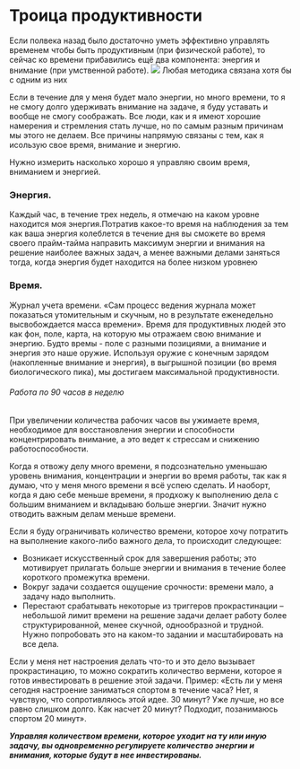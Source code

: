 # Троица продуктивности
Если полвека назад было достаточно уметь эффективно управлять временем чтобы быть продуктивным (при физической работе), то сейчас ко времени прибавились ещё два компонента: энергия и внимание (при умственной работе).
![](Pasted%20image%2020211127201552.png)
Любая методика связана хотя бы с одним из них

Если в течение для у меня будет мало энергии, но много времени, то я не смогу долго удерживать внимание на задаче, я буду уставать и вообще не смогу соображать. Все люди, как и я имеют хорошие намерения и стремления стать лучше, но по самым разным причинам мы этого не делаем. Все причины напрямую связаны с тем, как я исользую свое время, внимание и энергию.

Нужно измерить насколько хорошо я управляю своим время, вниманием и энергией. 

### Энергия.
Каждый час, в течение трех недель, я отмечаю на каком уровне находится моя энергия.Потратив какое-то время на наблюдения за тем как ваша энергия колеблется в течение дня вы сможете во время своего прайм-тайма направить максимум энергии и внимания на решение наиболее важных задач, а менее важными делами заняться тогда, когда энергия будет находится на более низком уровнею


### Время.
Журнал учета времени. «Сам процесс ведения журнала может показаться утомительным и скучным, но в результате еженедельно высвобождается масса времени». 
Время для продуктивных людей это как фон, поле, карта, на которую мы отражаем свою внимание и энергию. Будто времы - поле с разными позициями, а внимание и энергия это наше оружие. Используя оружие с конечным зарядом (накопленные внимание и энергия), в выгрышной позиции (во время биологического пика), мы достигаем максимальной продуктивности.

###### Работа по 90 часов в неделю
При увеличении количества рабочих часов вы ужимаете время, необходимое для восстановления энергии и способности концентрировать внимание, а это ведет к стрессам и снижению работоспособности.

Когда я отвожу делу много времени, я подсознательно уменьшаю уровень внимания, концентрации и энергии во время работы, так как я думаю, что у меня много времени я всё успею сделать. И наоборт, когда я даю себе меньше времени, я продхожу к выполнению дела с большим вниманием и вкладываю больше энергии. Значит нужно отводить важным делам меньше времени.

Если я буду ограничивать количество времени, которое хочу потратить на выполнение какого-либо важного дела, то происходит следующее:
- Возникает искусственный срок для завершения работы; это мотивирует прилагать больше энергии и внимания в течение более короткого промежутка времени.
- Вокруг задачи создается ощущение срочности: времени мало, а задачу надо выполнить.
- Перестают срабатывать некоторые из триггеров прокрастинации – небольшой лимит времени на решение задачи делает работу более структурированной, менее скучной, однообразной и трудной.
Нужно попробовать это на каком-то задании и масштабировать на все дела.   

Если у меня нет настроения делать что-то и это дело вызывает прокрастинацию, то можно сократить количество вермени, которое я готов инвестировать в решение этой задачи. 
Пример: «Есть ли у меня сегодня настроение заниматься спортом в течение часа? Нет, я чувствую, что сопротивляюсь этой идее. 30 минут? Уже лучше, но все равно слишком долго. Как насчет 20 минут? Подходит, позанимаюсь спортом 20 минут».


***Управляя количеством времени, которое уходит на ту или иную задачу, вы одновременно регулируете количество энергии и внимания, которые будут в нее инвестированы.***



